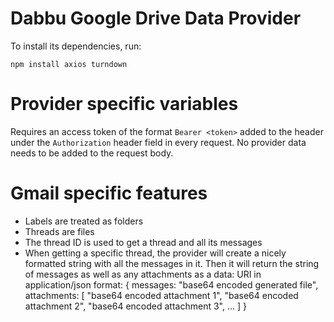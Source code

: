 # Dabbu Google Drive Data Provider

To install its dependencies, run: 

`npm install axios turndown`

# Provider specific variables

Requires an access token of the format `Bearer <token>` added to the header under the `Authorization` header field in every request. No provider data needs to be added to the request body.

# Gmail specific features

- Labels are treated as folders
- Threads are files
- The thread ID is used to get a thread and all its messages
- When getting a specific thread, the provider will create a nicely formatted string with all the messages in it. Then it will return the string of messages as well as any attachments as a data: URI in application/json format:
{
  messages: "base64 encoded generated file",
  attachments: [
    "base64 encoded attachment 1",
    "base64 encoded attachment 2",
    "base64 encoded attachment 3",
    ...
  ]
}